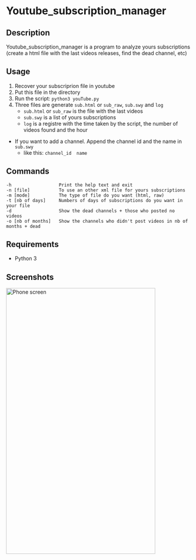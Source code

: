 # Youtube_subscription_manager

## Description
Youtube_subscription_manager is a program to analyze yours subscriptions (create a html file with the last videos releases, find the dead channel, etc)

## Usage
1. Recover your subscriprion file in youtube
2. Put this file in the directory
3. Run the script:
``` python3 youTube.py ```
4. Three files are generate `sub.html` or `sub_raw`, `sub.swy` and `log`
    - `sub.html` or `sub_raw` is the file with the last videos
    - `sub.swy` is a list of yours subscriptions
    - `log` is a registre with the time taken by the script, the number of videos found and the hour
- If you want to add a channel. Append the channel id and the name in ` sub.swy`
    - like this: ```channel_id  name ```

## Commands
```
-h                  Print the help text and exit
-n [file]           To use an other xml file for yours subscriptions
-m [mode]           The type of file do you want (html, raw)
-t [nb of days]     Numbers of days of subscriptions do you want in your file
-d                  Show the dead channels + those who posted no videos
-o [nb of months]   Show the channels who didn't post videos in nb of months + dead
```

## Requirements
- Python 3


## Screenshots
<p><img src="./screenshot/index.pnj" alt="Phone screen" width=405px height=720px></p>
